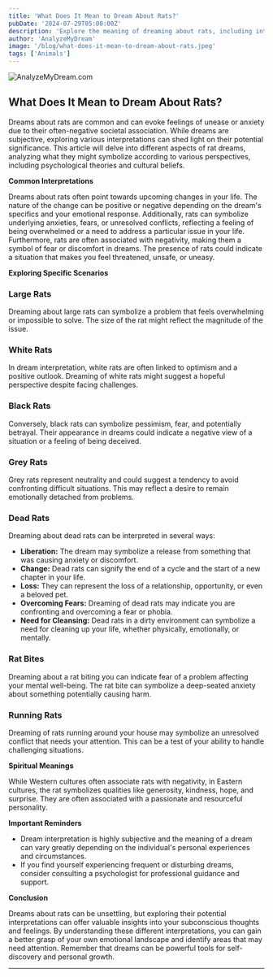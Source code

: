 ```yaml
---
title: 'What Does It Mean to Dream About Rats?'
pubDate: '2024-07-29T05:00:00Z'
description: 'Explore the meaning of dreaming about rats, including interpretations of large, white, dead, biting, and running rats.'
author: 'AnalyzeMyDream'
image: '/blog/what-does-it-mean-to-dream-about-rats.jpeg'
tags: ['Animals']
---
```


![AnalyzeMyDream.com](/blog/what-does-it-mean-to-dream-about-rats.jpeg)

## What Does It Mean to Dream About Rats?

Dreams about rats are common and can evoke feelings of unease or anxiety due to their often-negative societal association. While dreams are subjective, exploring various interpretations can shed light on their potential significance. This article will delve into different aspects of rat dreams, analyzing what they might symbolize according to various perspectives, including psychological theories and cultural beliefs.

**Common Interpretations**

Dreams about rats often point towards upcoming changes in your life. The nature of the change can be positive or negative depending on the dream's specifics and your emotional response. Additionally, rats can symbolize underlying anxieties, fears, or unresolved conflicts, reflecting a feeling of being overwhelmed or a need to address a particular issue in your life. Furthermore, rats are often associated with negativity, making them a symbol of fear or discomfort in dreams. The presence of rats could indicate a situation that makes you feel threatened, unsafe, or uneasy.

**Exploring Specific Scenarios**

### Large Rats

Dreaming about large rats can symbolize a problem that feels overwhelming or impossible to solve. The size of the rat might reflect the magnitude of the issue.

### White Rats

In dream interpretation, white rats are often linked to optimism and a positive outlook. Dreaming of white rats might suggest a hopeful perspective despite facing challenges.

### Black Rats

Conversely, black rats can symbolize pessimism, fear, and potentially betrayal. Their appearance in dreams could indicate a negative view of a situation or a feeling of being deceived.

### Grey Rats

Grey rats represent neutrality and could suggest a tendency to avoid confronting difficult situations. This may reflect a desire to remain emotionally detached from problems.

### Dead Rats

Dreaming about dead rats can be interpreted in several ways:

- **Liberation:** The dream may symbolize a release from something that was causing anxiety or discomfort.
- **Change:** Dead rats can signify the end of a cycle and the start of a new chapter in your life.
- **Loss:** They can represent the loss of a relationship, opportunity, or even a beloved pet.
- **Overcoming Fears:** Dreaming of dead rats may indicate you are confronting and overcoming a fear or phobia.
- **Need for Cleansing:**  Dead rats in a dirty environment can symbolize a need for cleaning up your life, whether physically, emotionally, or mentally.

### Rat Bites

Dreaming about a rat biting you can indicate fear of a problem affecting your mental well-being.  The rat bite can symbolize a deep-seated anxiety about something potentially causing harm.

### Running Rats

Dreaming of rats running around your house may symbolize an unresolved conflict that needs your attention. This can be a test of your ability to handle challenging situations.

**Spiritual Meanings**

While Western cultures often associate rats with negativity, in Eastern cultures, the rat symbolizes qualities like generosity, kindness, hope, and surprise. They are often associated with a passionate and resourceful personality.

**Important Reminders**

- Dream interpretation is highly subjective and the meaning of a dream can vary greatly depending on the individual's personal experiences and circumstances.
- If you find yourself experiencing frequent or disturbing dreams, consider consulting a psychologist for professional guidance and support.

**Conclusion**

Dreams about rats can be unsettling, but exploring their potential interpretations can offer valuable insights into your subconscious thoughts and feelings. By understanding these different interpretations, you can gain a better grasp of your own emotional landscape and identify areas that may need attention. Remember that dreams can be powerful tools for self-discovery and personal growth.

---
